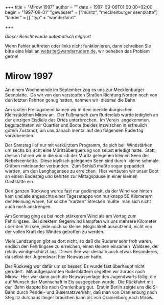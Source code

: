 +++
title = "Mirow 1997"
author = ""
date = 1997-09-09T01:00:00+02:00
begin = "1997-09-01"
"gewässer" = ["müritz", "mecklenburger seenplatte"]
"länder" = []
"typ" = "wanderfahrt"

+++


*Dieser Bericht wurde automatisch migriert*

Wenn Fehler auftreten oder links nicht funktionieren, dann schreiben Sie bitte eine Mail an website@wanderrudern.de, wir beheben das Problem gerne!



# Mirow 1997


An einem Wochenende im September zog es uns zur Mecklenburger Seenplatte.  Da wir von den verstopften Straßen Richtung Norden noch von den letzten Fahrten genug hatten, nahmen wir  diesmal die Bahn.

Am späten Freitagabend kamen wir in dem mecklenburgischen Kleinstädchen Mirow an.  Der Fußmarsch zum Ruderclub wurde lediglich an der einzigen Eisdiele des Ortes unterbrochen.  Im Verein  angekommen, begutachteten wir Quartier und Boote (beides inzwischen in erfreulich gutem Zustand), um uns danach mental auf den folgenden Rudertag vorzubereiten.

Der Samstag lief nur mit verkürztem Programm, da sich bei  Windstärken um sechs bis acht eine Müritzüberquerung von selbst erledigt hatte.  Statt dessen fuhren wir in die südlich der Müritz gelegenen kleinen Seen der Nebelseenkette.  Diese idyllisch gelegenen Seen sind durch  kleine schmale Gräben miteinander verbunden.  Zum Schluß mußte sogar gepaddelt werden, um den Langhagensee zu erreichen.  Hier vertäuten wir unser Boot an einem Badesteg und kehrten zur Mittagspause in einer kleinen  Gaststätte ein.

Den ganzen Rückweg wurde fast nur gedümpelt, da der Wind von hinten kam und alle angesichts einer Tagesetappe von nur knapp 50 Kilometern der Meinung waren, für solche "kurzen" Strecken müßte  man sich nicht auch noch anstrengen.

Am Sonntag ging es bei noch stärkerem Wind als am Vortag zum Fehrlingsee.  Bei direktem Gegenwind kämpften wir uns mehrere Kilometer über den Vilzsee, jede noch so kleine  Möglichkeit ausnutzend, nicht von der vollen Kraft des Windes getroffen zu werden.

Viele Landzungen gibt es dort nicht, so daß die Ruderer sehr froh waren, endlich den Fehrlingsee zu erreichen, einen kleinen einsamen  Waldsee, der relativ windgeschützt lag.  Dieser See war deshalb auch etwas Besonderes, da selbst der Jugendwart hier Neuwasser hatte.

Der Rückweg war dafür um so besser: Es wurde fast überhaupt nicht  gerudert.  Mit aufgespannten Ruderblättern segelten wir zurück nach Mirow.  Hier war dann auch die Neuwasserlage des Jugendwarts fällig, die auf Wunsch der Mannschaft in Eis ausgegeben wurde.  Die Rückfahrt mit der  Bahn klappte bis nach Oranienburg gut.  Erst in Berlin zeigte uns die S-Bahn durch Pendel- und Busersatzverkehr, daß man von Oranienburg nach Steglitz durchaus länger brauchen kann als von Oranienburg nach Mirow.